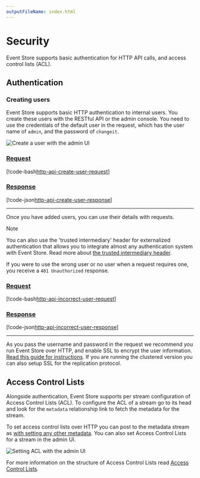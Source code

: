 ```yaml
---
outputFileName: index.html
---
```


# Security

Event Store supports basic authentication for HTTP API calls, and access control lists (ACL).

## Authentication

### Creating users

Event Store supports basic HTTP authentication to internal users. You create these users with the RESTful API or the admin console. You need to use the credentials of the default user in the request, which has the user name of `admin`, and the password of `changeit`.

![Create a user with the admin UI](~/images/http-api-create-user.png)

### [Request](#tab/tabid-1)

[!code-bash[http-api-create-user-request](~/code-examples/http-api/new-user.sh?start=1&end=1)]

### [Response](#tab/tabid-2)

[!code-json[http-api-create-user-response](~/code-examples/http-api/new-user.sh?range=3-)]

* * *

Once you have added users, you can use their details with requests.

> [!NOTE]
> You can also use the 'trusted intermediary' header for externalized authentication that allows you to integrate almost any authentication system with Event Store. Read more about [the trusted intermediary header](optional-http-headers/trusted-intermediary.md).

If you were to use the wrong user or no user when a request requires one, you receive a `401 Unauthorized` response.

### [Request](#tab/tabid-3)

[!code-bash[http-api-incorrect-user-request](~/code-examples/http-api/incorrect-user.sh?start=1&end=1)]

### [Response](#tab/tabid-4)

[!code-json[http-api-incorrect-user-response](~/code-examples/http-api/incorrect-user.sh?range=3-)]

* * *

As you pass the username and password in the request we recommend you run Event Store over HTTP, and enable SSL to encrypt the user information. [Read this guide for instructions](~/server/setting-up-ssl.md). If you are running the clustered version you can also setup SSL for the replication protocol.

<!-- TODO: Does this need further explanation? Any more details anywhere? -->

## Access Control Lists

Alongside authentication, Event Store supports per stream configuration of Access Control Lists (ACL). To configure the ACL of a stream go to its head and look for the `metadata` relationship link to fetch the metadata for the stream.

To set access control lists over HTTP you can post to the metadata stream as [with setting any other metadata](~/http-api/stream-metadata.md). You can also set Access Control Lists for a stream in the admin UI.

![Setting ACL with the admin UI](~/images/http-api-create-user.png)

For more information on the structure of Access Control Lists read [Access Control Lists](~/server/users-and-access-control-lists.md).

<!-- TODO: Merge ACL here? -->